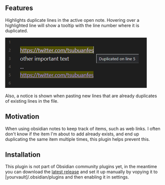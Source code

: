 ## Features

Highlights duplicate lines in the active open note. Hovering over a highlighted line will show a tooltip with the line number where it is duplicated.

![Example 1](example1.png)

Also, a notice is shown when pasting new lines that are already duplicates of existing lines in the file.

## Motivation

When using obsidian notes to keep track of items, such as web links. I often don't know if the item I'm about to add already exists, and end up duplicating the same item multiple times, this plugin helps prevent this.

## Installation

This plugin is not part of Obsidian community plugins yet, in the meantime you can download the [latest release]() and set it up manually by vopying it to [yourvault]/.obsidian/plugins and then enabling it in settings.
